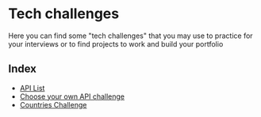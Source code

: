 # Tech challenges

Here you can find some "tech challenges" that you may use to practice for your interviews or to find projects to work and build your portfolio

## Index

* [API List](https://github.com/silviaespanagil/tech-challenges/blob/main/listOfAPIs.md)
* [Choose your own API challenge](https://github.com/silviaespanagil/tech-challenges/blob/main/anyAPIChallenge.md)
* [Countries Challenge](https://github.com/silviaespanagil/tech-challenges/blob/main/countriesChallenge.md)
